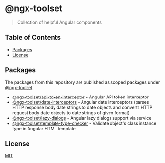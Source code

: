 # @ngx-toolset

> Collection of helpful Angular components

## Table of Contents

* [Packages](#packages)
* [License](#license)

## Packages

The packages from this repository are published as scoped packages under [@ngx-toolset](https://www.npmjs.com/org/ngx-toolset)

- [@ngx-toolset/api-token-interceptor](https://github.com/SwabianCoder/ngx-toolset/blob/main/projects/api-token-interceptor/README.md) - Angular API token interceptor
- [@ngx-toolset/date-interceptors](https://github.com/SwabianCoder/ngx-toolset/blob/main/projects/date-interceptors/README.md) - Angular date interceptors (parses HTTP response body date strings to date objects and converts HTTP request body date objects to date strings of given format)
- [@ngx-toolset/lazy-dialogs](https://github.com/SwabianCoder/ngx-toolset/blob/main/projects/lazy-dialogs/README.md) - Angular lazy dialogs support via service
- [@ngx-toolset/template-type-checker](https://github.com/SwabianCoder/ngx-toolset/blob/main/projects/template-type-checker/README.md) - Validate object's class instance type in Angular HTML template

## License

[MIT](https://github.com/SwabianCoder/ngx-toolset/blob/main/LICENSE)